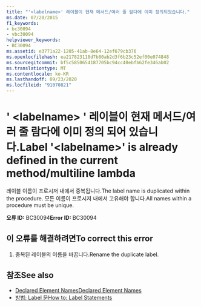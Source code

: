 ```yaml
---
title: "'<labelname>' 레이블이 현재 메서드/여러 줄 람다에 이미 정의되었습니다."
ms.date: 07/20/2015
f1_keywords:
- bc30094
- vbc30094
helpviewer_keywords:
- BC30094
ms.assetid: e3771a22-1205-41ab-8e64-12ef679cb376
ms.openlocfilehash: ea217823118d7b80ab2d3f6b23c52ef00e074848
ms.sourcegitcommit: bf5c5850654187705bc94cc40ebfb62fe346ab02
ms.translationtype: MT
ms.contentlocale: ko-KR
ms.lasthandoff: 09/23/2020
ms.locfileid: "91070821"
---
```

# <a name="label-labelname-is-already-defined-in-the-current-methodmultiline-lambda"></a><span data-ttu-id="b1dfb-102">' \<labelname> ' 레이블이 현재 메서드/여러 줄 람다에 이미 정의 되어 있습니다.</span><span class="sxs-lookup"><span data-stu-id="b1dfb-102">Label '\<labelname>' is already defined in the current method/multiline lambda</span></span>

<span data-ttu-id="b1dfb-103">레이블 이름이 프로시저 내에서 중복됩니다.</span><span class="sxs-lookup"><span data-stu-id="b1dfb-103">The label name is duplicated within the procedure.</span></span> <span data-ttu-id="b1dfb-104">모든 이름이 프로시저 내에서 고유해야 합니다.</span><span class="sxs-lookup"><span data-stu-id="b1dfb-104">All names within a procedure must be unique.</span></span>  
  
 <span data-ttu-id="b1dfb-105">**오류 ID:** BC30094</span><span class="sxs-lookup"><span data-stu-id="b1dfb-105">**Error ID:** BC30094</span></span>  
  
## <a name="to-correct-this-error"></a><span data-ttu-id="b1dfb-106">이 오류를 해결하려면</span><span class="sxs-lookup"><span data-stu-id="b1dfb-106">To correct this error</span></span>  
  
1. <span data-ttu-id="b1dfb-107">중복된 레이블의 이름을 바꿉니다.</span><span class="sxs-lookup"><span data-stu-id="b1dfb-107">Rename the duplicate label.</span></span>  
  
## <a name="see-also"></a><span data-ttu-id="b1dfb-108">참조</span><span class="sxs-lookup"><span data-stu-id="b1dfb-108">See also</span></span>

- [<span data-ttu-id="b1dfb-109">Declared Element Names</span><span class="sxs-lookup"><span data-stu-id="b1dfb-109">Declared Element Names</span></span>](../programming-guide/language-features/declared-elements/declared-element-names.md)
- [<span data-ttu-id="b1dfb-110">방법: Label 문</span><span class="sxs-lookup"><span data-stu-id="b1dfb-110">How to: Label Statements</span></span>](../programming-guide/program-structure/how-to-label-statements.md)
